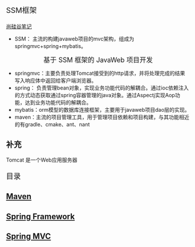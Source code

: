 <p style="font-size:20px;">SSM框架</p>

<a href="https://www.wolai.com/v5Kuct5ZtPeVBk4NBUGBWF" target="_blank"> 尚硅谷笔记</a><br>

- SSM： 主流的构建javaweb项目的mvc架构，组成为 springmvc+spring+mybatis。

<div align="center">
<span style="font-size: 18px;">
基于 SSM 框架的 JavaWeb 项目开发 
</span>
</div>

- springmvc：主要负责处理Tomcat接受到的http请求，并将处理完成的结果写入响应体中返回给客户端浏览器。
- spring： 负责管理bean对象，实现业务功能代码的解耦合。通过ioc依赖注入的方式动态获取通过spring容器管理的java对象。通过Aspectj实现Aop功能，达到业务功能代码的解耦合。
- mybatis：orm模型的数据库连接框架，主要用于javaweb项目dao层的实现。
- maven：主流的项目管理工具，用于管理项目依赖和项目构建，与其功能相近的有gradle、cmake、ant、nant

## 补充
Tomcat 是一个Web应用服务器

<p style="font-size:20px;">目录</p>

## [Maven](../SSM/maven.md)

## [Spring Framework](../SSM/springframework.md)

## [Spring MVC](../SSM/SpringMVC/SpringMVC.md)
